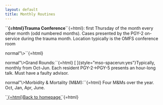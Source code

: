 ```yaml
---
layout: default
title: Monthly Routines
---
```

<p class="MsoNormal" style="margin-left:0in;text-indent:0in">
`<b style="mso-bidi-font-weight:
normal">`{=html}Trauma Conference`</b>`{=html}: first Thursday of the month every other month
(odd numbered months). Cases presented by the PGY-2 on-service during the
trauma month. Location typically is the OMFS conference room
</p>
normal"\>`</b>`{=html}
</p>
normal"\>Grand Rounds:`</b>`{=html} [ ]{style="mso-spacerun:yes"}Typically,
monthly from Oct-Jun. Each resident PGY-2→PGY-5 presents an hour-long talk.
Must have a faulty advisor.
</p>
normal"\>Morbidity & Mortality (M&M):`</b>`{=html} Four M&Ms over the year.
Oct, Jan, Apr, June.
</p>
<p class="MsoNormal" style="margin-left:0in;text-indent:0in">
</p>
<p>
`<a href='index.html'>`{=html}Back to homepage`</a>`{=html}
</p>
